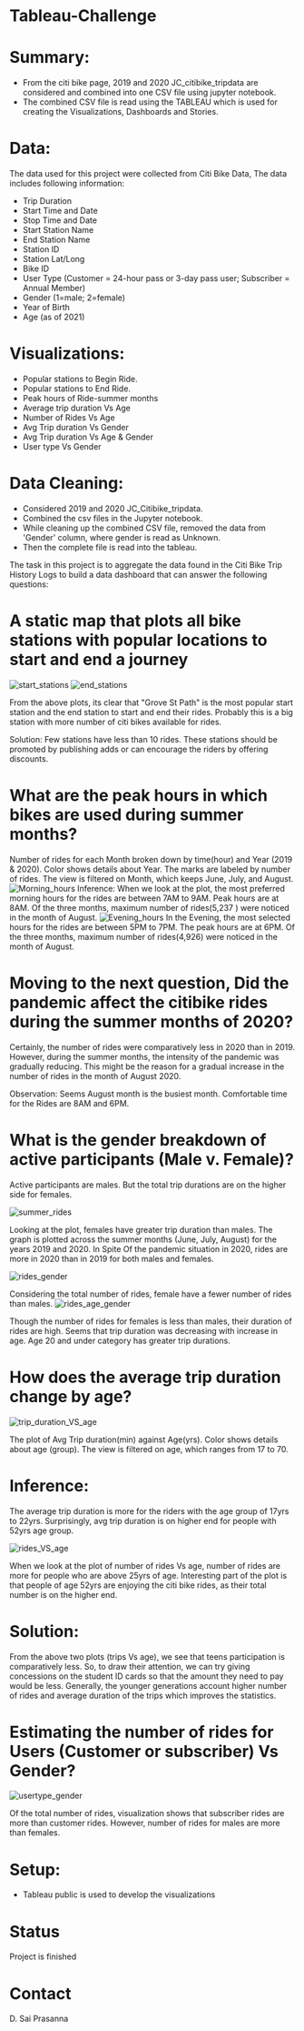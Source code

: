 # Tableau-Challenge

# Summary:
* From the citi bike page, 2019 and 2020 JC_citibike_tripdata are considered and combined into one CSV file using jupyter notebook. 
* The combined CSV file is read using the TABLEAU which is used for creating the Visualizations, Dashboards and Stories.

# Data:
The data used for this project were collected from Citi Bike Data, The data includes following information:
*   Trip Duration 
*	Start Time and Date
*	Stop Time and Date
*	Start Station Name
*	End Station Name
*	Station ID
*	Station Lat/Long
*	Bike ID
*	User Type (Customer = 24-hour pass or 3-day pass user; Subscriber = Annual Member)
*	Gender (1=male; 2=female)
*	Year of Birth
*	Age (as of 2021)

# Visualizations:
*	Popular stations to Begin Ride.
*	Popular stations to End Ride.
*	Peak hours of Ride-summer months 
*	Average trip duration Vs Age
*	Number of Rides Vs Age
*	Avg Trip duration Vs Gender 
*	Avg Trip duration Vs Age & Gender
*	User type Vs Gender

# Data Cleaning:
* Considered 2019 and 2020 JC_Citibike_tripdata. 
* Combined the csv files in the Jupyter notebook.
* While cleaning up the combined CSV file, removed the data from 'Gender' column, where gender is read as Unknown. 
* Then the complete file is read into the tableau. 

The task in this project is to aggregate the data found in the Citi Bike Trip History Logs to build a data dashboard that can answer the following questions:

# A static map that plots all bike stations with popular locations to start and end a journey
![start_stations](Images/start_stations.PNG)
![end_stations](Images/end_stations.PNG)

From the above plots, its clear that "Grove St Path" is the most popular start station and the end station to start and end their rides.
Probably this is a big station with more number of citi bikes available for rides.

Solution: Few stations have less than 10 rides. These stations should be promoted by publishing adds or can encourage the riders by offering discounts.

# What are the peak hours in which bikes are used during summer months?
Number of rides for each Month broken down by time(hour) and Year (2019 & 2020). Color shows details about Year. The marks are labeled by number of rides. The view is filtered on Month, which keeps June, July, and August.
![Morning_hours](Images/summer_hours_morning.PNG)
Inference: When we look at the plot, the most preferred morning hours for the rides are between 7AM to 9AM. Peak hours are at 8AM.
Of the three months, maximum number of rides(5,237 ) were noticed in the month of August. 
![Evening_hours](Images/summer_hours_evening.PNG)
In the Evening, the most selected hours for the rides are between 5PM to 7PM. The peak hours are at 6PM.
Of the three months, maximum number of rides(4,926) were noticed in the month of August. 


# Moving to the next question, Did the pandemic affect the citibike rides during the summer months of 2020?
Certainly, the number of rides were comparatively less in 2020 than in 2019.
However, during the summer months, the intensity of the pandemic was gradually reducing. This might be the reason for a gradual increase in the number of rides in the month of August 2020.

Observation: Seems August month is the busiest month. 
Comfortable time for the Rides are 8AM and 6PM.

# What is the gender breakdown of active participants (Male v. Female)?

Active participants are males. But the total trip durations are on the higher side for females. 

![summer_rides](Images/summer_rides_gender.PNG)

Looking at the plot, females have greater trip duration than males. 
The graph is plotted across the summer months (June, July, August) for the years 2019 and 2020.
In Spite Of the pandemic situation in 2020, rides are more in 2020 than in 2019 for both males and females. 

![rides_gender](Images/gender_VS_ride.PNG)

Considering the total number of rides, female have a fewer number of rides than males.
![rides_age_gender](Images/avg_td_age_gender.PNG)

Though the number of rides for females is less than males, their duration of rides are high. Seems that trip duration was decreasing with increase in age. Age 20 and under category has greater trip durations. 

# How does the average trip duration change by age?

![trip_duration_VS_age](Images/trip_dur_age.PNG)

The plot of Avg Trip duration(min) against Age(yrs). Color shows details about age (group). The view is filtered on age, which ranges from 17 to 70.

# Inference:
The average trip duration is more for the riders with the age group of 17yrs to 22yrs.
Surprisingly, avg trip duration is on higher end for people with 52yrs age group. 

![rides_VS_age](Images/rides_VS_age.PNG)

When we look at the plot of number of rides Vs age, number of rides are more for people who are above 25yrs of age. Interesting part of the plot is that people of age 52yrs are enjoying the citi bike rides, as their total number is on the higher end. 

# Solution: 
 From the above two plots (trips Vs age), we see that teens participation is comparatively less. So, to draw their attention, we can try giving concessions on the student ID cards so that the amount they need to pay would be less. Generally, the younger generations account higher number of rides and average duration of the trips which improves the statistics. 

# Estimating the number of rides for Users (Customer or subscriber) Vs Gender?

![usertype_gender](Images/usertype_gender.PNG)

Of the total number of rides, visualization shows that subscriber rides are more than customer rides. However, number of rides for males are more than females. 

# Setup:
*	Tableau public is used to develop the visualizations

# Status
Project is finished

# Contact
D. Sai Prasanna

